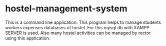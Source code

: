# hostel-management-system

This is a command line application.
This program helps to manage students workers expenses databases of hostel. For this mysql db with XAMPP SERVER is used.
Also many hostel activities can be managed by rector using this application.
